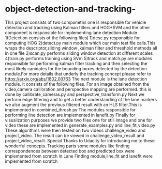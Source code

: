 # object-detection-and-tracking-
This project consists of two componetns one is responsible for vehicle detection and tracking using Kalman filters and HOG+SVM
and the other component is responsible for implementing lane detection
Module 1(Detection consists of the following files)
1)desc.py responsible for computing HOG
2)detect.py main module which our main test file calls.This wraps the descriptor,sliding window ,kalman filter and threshold methods all in one file
3)scan.py performs sliding window detection at different scales
4)train.py performs training using SVm
5)track and match.py are modules responsible for performing kalman filter tracking and then selecting the most likely canidates for the bounding boxes detected by the detection module.For more details that underly the tracking concept please refer to 
https://arxiv.org/abs/1602.00763
The next module is the lane detection module.
it consists of the following files.
For an image obtained from the video,camera callibration and perspective mapping are performed.
this is done by callibrate_cameras.py and perspective_transform.py
Next we perform edge filtering and to get a better understanding of the lane markers we also augment the previous filtered result with an HLS filter.This is implemented in combined_thresh.py
The modules responsible for performing line detection are implemented in lanefit.py
Finally for visualization purposes we provide two files one for still image and one for video these are implemented in generate_examples.py and line_fit_video.py
These algorithms were then tested on two videos challenge_video and project_video.
The result can be viewed in challenge_video_result and project_video_result.
Special Thanks to Udacity for introducing me to these wonderful concepts.
Tracking parts some modules like finding correspondences between detected box and predicted box were implemented from scratch
In Lane Finding module,line_fit and lanefit were implemented from scratch
